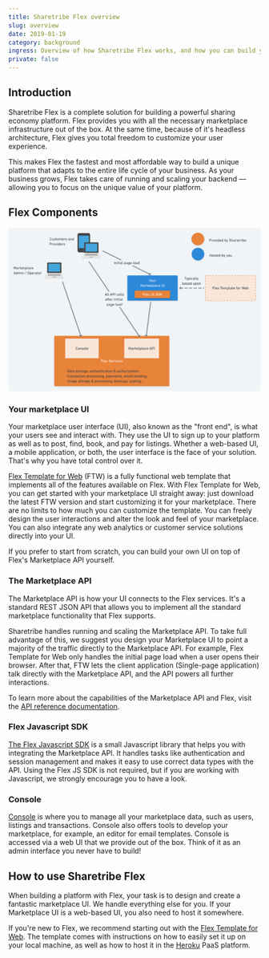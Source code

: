 ```yaml
---
title: Sharetribe Flex overview
slug: overview
date: 2019-01-19
category: background
ingress: Overview of how Sharetribe Flex works, and how you can build your sharing economy platform using it.
private: false
---
```


## Introduction

Sharetribe Flex is a complete solution for building a powerful sharing economy platform. Flex provides you with all the necessary marketplace infrastructure out of the box. At the same time, because of it's headless architecture, Flex gives you total freedom to customize your user experience. 

This makes Flex the fastest and most affordable way to build a unique platform that adapts to the entire life cycle of your business. As your business grows, Flex takes care of running and scaling your backend — allowing you to focus on the unique value of your platform.

## Flex Components

![Flex customer architecture](./flex-customer-architecture.png)

### Your marketplace UI

Your marketplace user interface (UI), also known as the "front end", is what your users see and interact with. They use the UI to sign up to your platform as well as to post, find, book, and pay for listings. Whether a web-based UI, a mobile application, or both, the user interface is the face of your solution. That's why you have total control over it.

[Flex Template for Web](/references/ftw/) (FTW) is a fully functional web template that implements all of the features available on Flex. With Flex Template for Web, you can get started with your marketplace UI straight away: just download the latest FTW version and start customizing it for your marketplace. There are no limits to how much you can customize the template. You can freely design the user interactions and alter the look and feel of your marketplace. You can also integrate any web analytics or customer service solutions directly into your UI. 

If you prefer to start from scratch, you can build your own UI on top of Flex's Marketplace API yourself.

### The Marketplace API

The Marketplace API is how your UI connects to the Flex services. It's a standard REST JSON API that allows you to implement all the standard marketplace functionality that Flex supports.

Sharetribe handles running and scaling the Marketplace API. To take full advantage of this, we suggest you design your Marketplace UI to point a majority of the traffic directly to the Marketplace API. For example, Flex Template for Web only handles the initial page load when a user opens their browser. After that, FTW lets the client application (Single-page application) talk directly with the Marketplace API, and the API powers all further interactions.

To learn more about the capabilities of the Marketplace API and Flex, visit the [API reference documentation](/references/api/).

### Flex Javascript SDK

[The Flex Javascript SDK](/references/js-sdk) is a small Javascript library that helps you with integrating the Marketplace API. It handles tasks like authentication and session management and makes it easy to use correct data types with the API. Using the Flex JS SDK is not required, but if you are working with Javascript, we strongly encourage you to have a look.

### Console

[Console](https://flex-console.sharetribe.com/) is where you to manage all your marketplace data, such as users, listings and transactions. Console also offers tools to develop your marketplace, for example, an editor for email templates. Console is accessed via a web UI that we provide out of the box. Think of it as an admin interface you never have to build!

## How to use Sharetribe Flex

When building a platform with Flex, your task is to design and create a fantastic marketplace UI. We handle everything else for you. If your Marketplace UI is a web-based UI, you also need to host it somewhere. 

If you're new to Flex, we recommend starting out with the [Flex Template for Web](/references/ftw/). The template comes with instructions on how to easily set it up on your local machine, as well as how to host it in the [Heroku](https://heroku.com/) PaaS platform.

